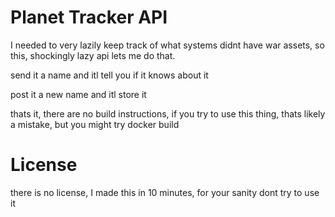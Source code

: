 # Planet Tracker API 

I needed to very lazily keep track of what systems didnt have war assets, so this, shockingly lazy api lets me do that. 

send it a name and itl tell you if it knows about it 

post it a new name and itl store it 

thats it, there are no build instructions, if you try to use this thing, thats likely a mistake, but you might try docker build 

# License 

there is no license, I made this in 10 minutes, for your sanity dont try to use it 